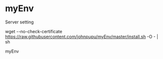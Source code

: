 myEnv
=====
Server setting

wget --no-check-certificate https://raw.githubusercontent.com/johnpupu/myEnv/master/install.sh -O - | sh

myEnv
